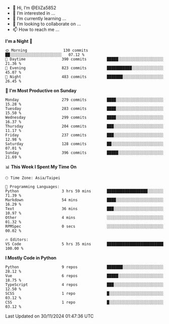 - 👋 Hi, I’m @EliZa5852
- 👀 I’m interested in ...
- 🌱 I’m currently learning ...
- 💞️ I’m looking to collaborate on ...
- 📫 How to reach me ...

<!--START_SECTION:waka-->
**I'm a Night 🦉** 

```text
🌞 Morning                130 commits         ██░░░░░░░░░░░░░░░░░░░░░░░   07.12 % 
🌆 Daytime                390 commits         █████░░░░░░░░░░░░░░░░░░░░   21.36 % 
🌃 Evening                823 commits         ███████████░░░░░░░░░░░░░░   45.07 % 
🌙 Night                  483 commits         ███████░░░░░░░░░░░░░░░░░░   26.45 % 
```
📅 **I'm Most Productive on Sunday** 

```text
Monday                   279 commits         ████░░░░░░░░░░░░░░░░░░░░░   15.28 % 
Tuesday                  283 commits         ████░░░░░░░░░░░░░░░░░░░░░   15.50 % 
Wednesday                299 commits         ████░░░░░░░░░░░░░░░░░░░░░   16.37 % 
Thursday                 204 commits         ███░░░░░░░░░░░░░░░░░░░░░░   11.17 % 
Friday                   237 commits         ███░░░░░░░░░░░░░░░░░░░░░░   12.98 % 
Saturday                 128 commits         ██░░░░░░░░░░░░░░░░░░░░░░░   07.01 % 
Sunday                   396 commits         █████░░░░░░░░░░░░░░░░░░░░   21.69 % 
```


📊 **This Week I Spent My Time On** 

```text
🕑︎ Time Zone: Asia/Taipei

💬 Programming Languages: 
Python                   3 hrs 59 mins       ██████████████████░░░░░░░   71.39 % 
Markdown                 54 mins             ████░░░░░░░░░░░░░░░░░░░░░   16.29 % 
Text                     36 mins             ███░░░░░░░░░░░░░░░░░░░░░░   10.97 % 
Other                    4 mins              ░░░░░░░░░░░░░░░░░░░░░░░░░   01.32 % 
RPMSpec                  0 secs              ░░░░░░░░░░░░░░░░░░░░░░░░░   00.02 % 

🔥 Editors: 
VS Code                  5 hrs 35 mins       █████████████████████████   100.00 % 
```

**I Mostly Code in Python** 

```text
Python                   9 repos             ███████░░░░░░░░░░░░░░░░░░   28.12 % 
Vue                      6 repos             █████░░░░░░░░░░░░░░░░░░░░   18.75 % 
TypeScript               4 repos             ███░░░░░░░░░░░░░░░░░░░░░░   12.50 % 
SCSS                     1 repo              █░░░░░░░░░░░░░░░░░░░░░░░░   03.12 % 
CSS                      1 repo              █░░░░░░░░░░░░░░░░░░░░░░░░   03.12 % 
```




 Last Updated on 30/11/2024 01:47:36 UTC
<!--END_SECTION:waka-->
